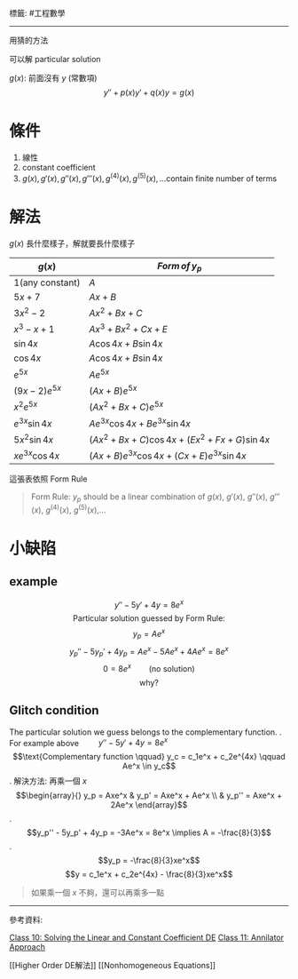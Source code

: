 標籤: #工程數學 

---

用猜的方法

可以解 particular solution

$g(x)$: 前面沒有 $y$ (常數項)
$$y'' + p(x)y' + q(x)y = g(x)$$

# 條件

1. 線性
2. constant coefficient
3. $g(x), g'(x), g''(x), g'''(x), g^{(4)}(x), g^{(5)}(x),...\text{contain finite number of terms}$

# 解法

$g(x)$ 長什麼樣子，解就要長什麼樣子

$g(x)$ | $Form\, of \, y_p$
--- | ---
$1(\text{any constant})$ | $A$
$5x + 7$ | $Ax + B$
$3x^2 - 2$ | $Ax^2 + Bx + C$
$x^3 - x + 1$ | $Ax^3 + Bx^2 + Cx + E$
$\sin 4x$ | $A\cos 4x + B\sin 4x$
$\cos 4x$ | $A\cos 4x + B\sin 4x$
$e^{5x}$ | $Ae^{5x}$
$(9x - 2)e^{5x}$ | $(Ax + B)e^{5x}$
$x^2e^{5x}$ | $(Ax^2 + Bx + C)e^{5x}$
$e^{3x}\sin 4x$ | $Ae^{3x}\cos 4x + Be^{3x}\sin 4x$
$5x^2\sin 4x$ | $(Ax^2 + Bx + C)\cos 4x + (Ex^2 + Fx + G)\sin 4x$
$xe^{3x}\cos 4x$ | $(Ax + B)e^{3x}\cos 4x + (Cx + E)e^{3x}\sin 4x$

這張表依照 Form Rule

> Form Rule:
> $y_p$ should be a linear combination of $g(x)$, $g'(x)$, $g''(x)$, $g'''(x)$, $g^{(4)}(x)$, $g^{(5)}(x)$,...

# 小缺陷

## example

$$y'' - 5y' + 4y = 8e^x$$
$$\text{Particular solution guessed by Form Rule:}$$
$$y_p = Ae^x$$
$$y_p'' - 5y_p' + 4y_p = Ae^x - 5Ae^x + 4Ae^x = 8e^x$$
$$0 = 8e^x \qquad \text{(no solution)}$$
$$\text{why?}$$

## Glitch condition

The particular solution we guess belongs to the complementary function.
.
For example above $\qquad y'' - 5y' + 4y = 8e^x$
$$\text{Complementary function \qquad} y_c = c_1e^x + c_2e^{4x} \qquad Ae^x \in y_c$$
.
解決方法: 再乘一個 $x$
$$\begin{array}{} y_p = Axe^x & y_p' = Axe^x + Ae^x \\ & y_p'' = Axe^x + 2Ae^x \end{array}$$
.
$$y_p'' - 5y_p' + 4y_p = -3Ae^x = 8e^x \implies A = -\frac{8}{3}$$
.
$$y_p = -\frac{8}{3}xe^x$$
$$y = c_1e^x + c_2e^{4x} - \frac{8}{3}xe^x$$

> 如果乘一個 $x$ 不夠，還可以再乘多一點

---

參考資料:

[Class 10: Solving the Linear and Constant Coefficient DE](https://youtu.be/4yTXud2Ig88)
[Class 11: Annilator Approach](https://youtu.be/JcgQYtArOWA)

[[Higher Order DE解法]]
[[Nonhomogeneous Equations]]